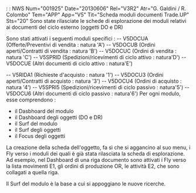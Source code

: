 :  : NWS Num="001925" Date="20130606" Rel="V3R2" Atr="G. Galdini / R. Colombo" Tem="APP" App="V5" Tit="Scheda moduli documenti Trade.UP" Sts="20"
Sono state rilasciate le schede di esplorazione dei moduli relativi ai documenti del ciclo esterno
(oggetti DO e DR)

Sono stati attivati i seguenti moduli specifici : 
-- V5DOCUA (Offerte/Preventivi di vendita :  natura 'A')
-- V5DOCUB (Ordini aperti/Contratti di vendita :  natura 'B')
-- V5DOCUC (Ordini di vendita :  natura 'C')
-- V5SPRID (Spedizioni/ricevimenti di ciclo attivo :  natura'D')
-- V5DOCUE (Altri documenti di ciclo attivo :  natura'E')

-- V5RIDA1 (Richieste d'acquisto :  natura '1')
-- V5DOCU3 (Ordini aperti/Contratti di acquisto :  natura '3')
-- V5DOCU4 (Ordini di acquisto :  natura '4')
-- V5SPRI5 (Spedizioni/ricevimenti di ciclo passivo :  natura'5')
-- V5DOCU6 (Altri documenti di ciclo passivo :  natura'6')
Per ogni modulo, esse comprendono : 
- il Dasbhoard del modulo
- il Dashboard degli oggetti (DO e DR)
- il Surf del modulo
- il Surf degli oggetti
- il Focus degli oggetti

La creazione della scheda dell'oggetto, fa sì che si aggancino al suo menu, i Fly verso i moduli dei
quali è già stata rilasciata la scheda di esplorazione.
Ad esempio, nel Dashboard di una riga documento sono attivati i Fly verso la lista movimenti E1, gli
ordini di produzione OR, le attività E2, che sono collagati a quella riga.

Il Surf del modulo è la base a cui si appoggiano le nuove ricerche.
